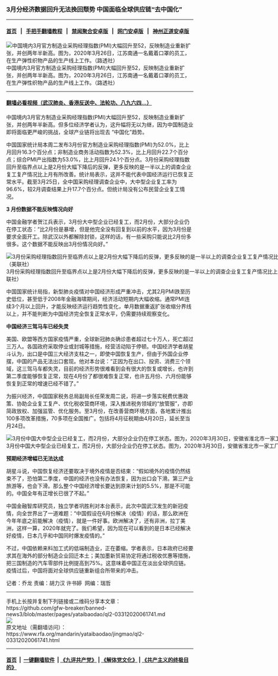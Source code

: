 ###  3月分经济数据回升无法挽回颓势  中国面临全球供应链“去中国化”
------------------------

#### [首页](https://github.com/gfw-breaker/banned-news3/blob/master/README.md) &nbsp;&nbsp;|&nbsp;&nbsp; [手把手翻墙教程](https://github.com/gfw-breaker/guides/wiki) &nbsp;&nbsp;|&nbsp;&nbsp; [禁闻聚合安卓版](https://github.com/gfw-breaker/bn-android) &nbsp;&nbsp;|&nbsp;&nbsp; [网门安卓版](https://github.com/oGate2/oGate) &nbsp;&nbsp;|&nbsp;&nbsp; [神州正道安卓版](https://github.com/SzzdOgate/update) 



<div id="headerimg">
 <img alt="中国境内3月官方制造业采购经理指数(PMI)大幅回升至52，反映制造业重新扩张，并创两年半新高。图为，2020年3月26日，江苏南通一名戴着口罩的员工，在生产弹性织物产品的生产线上工作。（路透社）" src="https://www.rfa.org/mandarin/yataibaodao/jingmao/ql2-03312020061741.html/2020-03-26T102351Z_477401344_RC2MRF911041_RTRMADP_3_HEALTH-CORONAVIRUS-CHINA-MANUFACTURING.jpg/@@images/92d83df3-e208-4403-ad6a-aa2c857298c0.jpeg" title="中国境内3月官方制造业采购经理指数(PMI)大幅回升至52，反映制造业重新扩张，并创两年半新高。图为，2020年3月26日，江苏南通一名戴着口罩的员工，在生产弹性织物产品的生产线上工作。（路透社）"/>
 <div id="headerimgcontents">
  <div id="headerimgcaption">
   <span>
    中国境内3月官方制造业采购经理指数(PMI)大幅回升至52，反映制造业重新扩张，并创两年半新高。图为，2020年3月26日，江苏南通一名戴着口罩的员工，在生产弹性织物产品的生产线上工作。（路透社）
   </span>
   <!-- zoomattribute -->
  </div>
  <!-- headerimgcaption -->
 </div>
 <!-- headerimagecontents -->
</div>

<hr/>


#### [翻墙必看视频（武汉肺炎、香港反送中、法轮功、八九六四...）](https://github.com/gfw-breaker/banned-news3/blob/master/pages/link3.md)

<div id="storytext">
 <div>
  <div class="slot_header">
  </div>
 </div>
 <p>
  中国境内3月官方制造业采购经理指数(PMI)大幅回升至52，反映制造业重新扩张，并创两年半新高。但多位经济学者认为，这升幅将无以为继，因为中国制造业即将面临更严峻的挑战，全球产业链将出现去 “中国化”趋势。
 </p>
 <p>
  中国国家统计局本周二发布3月份官方制造业采购经理指数(PMI)为52.0%，比上月回升16.3个百分点；非制造业商务活动指数为52.3%，比上月回升22.7个百分点；综合PMI产出指数为53.0%，比上月回升24.1个百分点。3月份采购经理指数回升至临界点以上是2月份大幅下降后的反弹，更多反映的是一半以上的调查企业复工复产情况比上月有所改善。统计局表示，这并不能代表中国经济运行已恢复正常水平。截至3月25日，全中国采购经理调查企业中，大中型企业复工率为96.6%，较2月调查结果上升17.7个百分点。但统计局没有公布民营企业复工情况。
 </p>
 <p>
 </p>
 <p>
 </p>
 <p>
  <b>
   3
  </b>
  <b>
   月份数据不能反映情况向好
  </b>
 </p>
 <p>
  中国金融学者贺江兵表示，3月份大中型企业已经复工，而2月份，大部分企业仍在停工状态：“比2月份是暴增，但是他完全没有回复到以前的水平，因为3月份是要求全面开工。除武汉以外都解除封锁，这样的话，有一些采购只能说比2月份多很多。这个数据不能反映出3月份情况向好。”
 </p>
 <p>
 </p>
 <p>
  <div class="image-inline captioned" style="width:1500px;">
   <div style="width:1500px;">
    <img alt="3月份采购经理指数回升至临界点以上是2月份大幅下降后的反弹，更多反映的是一半以上的调查企业复工复产情况比上月有所改善。统计局表示，这并不能代表中国经济运行已恢复正常水平。图为，一名工人在北京蒙牛乳品厂监控生产线。（美联社）" src="https://www.rfa.org/mandarin/yataibaodao/jingmao/ql2-03312020061741.html/AP_20058525295116.jpg" title="3月份采购经理指数回升至临界点以上是2月份大幅下降后的反弹，更多反映的是一半以上的调查企业复工复产情况比上月有所改善。统计局表示，这并不能代表中国经济运行已恢复正常水平。图为，一名工人在北京蒙牛乳品厂监控生产线。（美联社）"/>
   </div>
   <div class="image-caption">
    <span style="width:1500px;">
     3月份采购经理指数回升至临界点以上是2月份大幅下降后的反弹，更多反映的是一半以上的调查企业复工复产情况比上月有所改善。统计局表示，这并不能代表中国经济运行已恢复正常水平。图为，一名工人在北京蒙牛乳品厂监控生产线。（美联社）
    </span>
    <span class="copyright">
    </span>
   </div>
  </div>
 </p>
 <p>
  中国国家统计局指，新型肺炎疫情对中国经济形成严重冲击，尤其2月PMI跌至历史低位，甚至低于2008年金融海啸期间，经济活动短期内大幅收缩。通常PMI连续3个月以上回升，才能反映经济运行趋势性变化，单月数据重返扩张收缩分界线以上，并不能判断为中国经济完全恢复正常水平，仍需要持续观察变化。
 </p>
 <p>
  <b>
   中国经济三驾马车已经失灵
  </b>
 </p>
 <p>
  <b>
  </b>
 </p>
 <p>
  <b>
  </b>
 </p>
 <p>
  美国、欧盟等西方国家疫情严重，全球新冠肺炎确诊患者超过七十万人，死亡超过三万人。各国政府采取停业或封城等措施，经营活动陷于停顿。中国经济学者胡星斗认为，出口是中国三大经济支柱之一，即使中国恢复生产，但由于外国企业停摆，中国的产品无法出口套现。他对本台说：“正因为在出口、投资、消费三个领域，这三驾马车都失灵，目前的经济形势很难看到会有很大的恢复或增长，也许到第二季度能够恢复正常，现在4月份了都很难恢复正常，也许五月份、六月份能够恢复到正常的增速已经不错了。”
 </p>
 <p>
  为振兴经济，中国国家税务总局副局长任荣发周二说，将进一步落实税费优惠政策、协助企业复工复产、优化税收营商环境，深入推进税务领域的“放管服”，亦即简政放权、加强监管、优化服务。至3月份，在改善营商环境方面，各地累计推出100多项改革措施，70多项在全国推广。包括将4月征税期由4月20日，延长至当月24日。
 </p>
 <p>
 </p>
 <p>
  <div class="image-inline captioned" style="width:1500px;">
   <div style="width:1500px;">
    <img alt="3月份中国大中型企业已经复工，而2月份，大部分企业仍在停工状态。图为，2020年3月30日，安徽省淮北市一家工厂的员工在电池生产线上工作。（法新社）" src="https://www.rfa.org/mandarin/yataibaodao/jingmao/ql2-03312020061741.html/000_1QA4JO.jpg" title="3月份中国大中型企业已经复工，而2月份，大部分企业仍在停工状态。图为，2020年3月30日，安徽省淮北市一家工厂的员工在电池生产线上工作。（法新社）"/>
   </div>
   <div class="image-caption">
    <span style="width:1500px;">
     3月份中国大中型企业已经复工，而2月份，大部分企业仍在停工状态。图为，2020年3月30日，安徽省淮北市一家工厂的员工在电池生产线上工作。（法新社）
    </span>
    <span class="copyright">
    </span>
   </div>
  </div>
 </p>
 <p>
  <b>
   预期经济增幅已无法达成
  </b>
 </p>
 <p>
  胡星斗说，中国恢复经济还要取决于境外疫情是否结束：“假如境外的疫情仍然结束不了，恐怕第二季度，中国的经济也没有办法恢复，因为出口会下滑。第三产业旅游等，也会下滑。那么整个中国经济增长要达到原来计划的5.5%，那是不可能的。中国全年有正增长已很了不起。”
 </p>
 <p>
  中国金融智库研究员，独立学者巩胜利对本台表示，此次中国武汉发生的新冠疫情，向全世界出了一道难题：“中国假设在6月份解决（疫情）的话，那么欧洲在今年年底之前能解决（疫情），就是一件好事。欧洲解决了，还有非洲，拉丁美洲，这样一算，2020年就完了。我们希望，因为现在可以看到的是日本已经解决好疫情，日本几乎和中国同时爆发疫情的。”
 </p>
 <p>
  不过，中国依赖来料加工式的低端制造业，正在萎缩。学者表示，日本政府已经要求其在海外的部分制造企业回迁本土；美加墨新贸易协定将通过税收优惠等措施，把三国制造的汽车零部件比例提高到75%。这意味着中国正在淡出全球供应链。疫情过后，中国将面对全球供应链重新组合所带来的冲击。
 </p>
 <p>
 </p>
 <p>
  记者：乔龙 责编：胡力汉 许书婷  网编：瑞哲
 </p>
</div>

<hr/>
手机上长按并复制下列链接或二维码分享本文章：<br/>
https://github.com/gfw-breaker/banned-news3/blob/master/pages/yataibaodao/ql2-03312020061741.md <br/>
<a href='https://github.com/gfw-breaker/banned-news3/blob/master/pages/yataibaodao/ql2-03312020061741.md'><img src='https://github.com/gfw-breaker/banned-news3/blob/master/pages/yataibaodao/ql2-03312020061741.md.png'/></a> <br/>
原文地址（需翻墙访问）：https://www.rfa.org/mandarin/yataibaodao/jingmao/ql2-03312020061741.html


------------------------
#### [首页](https://github.com/gfw-breaker/banned-news3/blob/master/README.md) &nbsp;|&nbsp; [一键翻墙软件](https://github.com/gfw-breaker/nogfw/blob/master/README.md) &nbsp;| [《九评共产党》](https://github.com/gfw-breaker/9ping.md/blob/master/README.md#九评之一评共产党是什么) | [《解体党文化》](https://github.com/gfw-breaker/jtdwh.md/blob/master/README.md) | [《共产主义的终极目的》](https://github.com/gfw-breaker/gczydzjmd.md/blob/master/README.md)


<img src='http://gfw-breaker.win/banned-news3/pages/yataibaodao/ql2-03312020061741.md' width='0px' height='0px'/>